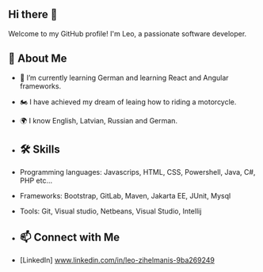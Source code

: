 ## Hi there 👋

Welcome to my GitHub profile! I'm Leo, a passionate software developer.

## 🚀 About Me
- 🌱 I’m currently learning German and learning React and Angular frameworks.
- 🏍️ I have achieved my dream of leaing how to riding a motorcycle.
- 🌍 I know English, Latvian, Russian and German.

- ## 🛠 Skills
- Programming languages: Javascrips, HTML, CSS, Powershell, Java, C#, PHP etc...
- Frameworks: Bootstrap, GitLab, Maven, Jakarta EE, JUnit, Mysql
- Tools: Git, Visual studio, Netbeans, Visual Studio, Intellij

- ## 📫 Connect with Me
- [LinkedIn] www.linkedin.com/in/leo-zihelmanis-9ba269249
